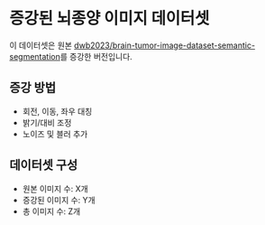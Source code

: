 # 증강된 뇌종양 이미지 데이터셋

이 데이터셋은 원본 [dwb2023/brain-tumor-image-dataset-semantic-segmentation](https://huggingface.co/datasets/dwb2023/brain-tumor-image-dataset-semantic-segmentation)를 증강한 버전입니다.

## 증강 방법
- 회전, 이동, 좌우 대칭
- 밝기/대비 조정
- 노이즈 및 블러 추가

## 데이터셋 구성
- 원본 이미지 수: X개
- 증강된 이미지 수: Y개
- 총 이미지 수: Z개
